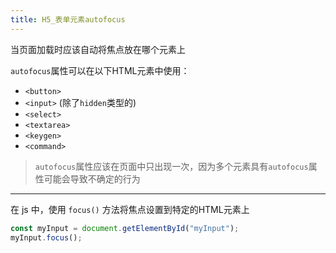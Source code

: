 ```yaml
---
title: H5_表单元素autofocus
---
```

当页面加载时应该自动将焦点放在哪个元素上

`autofocus`属性可以在以下HTML元素中使用：

-   `<button>`
-   `<input>` (除了`hidden`类型的)
-   `<select>`
-   `<textarea>`
-   `<keygen>`
-   `<command>`

>`autofocus`属性应该在页面中只出现一次，因为多个元素具有`autofocus`属性可能会导致不确定的行为 

---

在 js 中，使用 `focus()` 方法将焦点设置到特定的HTML元素上 

```js
const myInput = document.getElementById("myInput");
myInput.focus();
```

